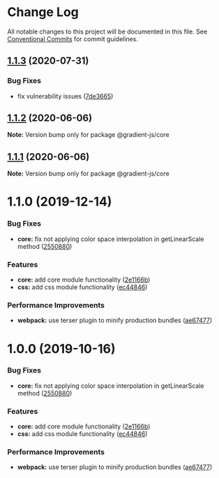 # Change Log

All notable changes to this project will be documented in this file.
See [Conventional Commits](https://conventionalcommits.org) for commit guidelines.

## [1.1.3](https://github.com/afternoon2/gradient-js/compare/@gradient-js/core@1.1.2...@gradient-js/core@1.1.3) (2020-07-31)


### Bug Fixes

* fix vulnerability issues ([7de3665](https://github.com/afternoon2/gradient-js/commit/7de36656f235bd2ec4aba563f01581c69a454430))





## [1.1.2](https://github.com/afternoon2/gradient-js/compare/@gradient-js/core@1.1.1...@gradient-js/core@1.1.2) (2020-06-06)

**Note:** Version bump only for package @gradient-js/core





## [1.1.1](https://github.com/afternoon2/gradient-js/compare/@gradient-js/core@1.1.0...@gradient-js/core@1.1.1) (2020-06-06)

**Note:** Version bump only for package @gradient-js/core





# 1.1.0 (2019-12-14)


### Bug Fixes

* **core:** fix not applying color space interpolation in getLinearScale method ([2550880](https://github.com/afternoon2/gradient-js/commit/2550880a635415e56ecc25e048199cd7cf32c352))


### Features

* **core:** add core module functionality ([2e1166b](https://github.com/afternoon2/gradient-js/commit/2e1166b627bd574433520f77807d35f135a6c069))
* **css:** add css module functionality ([ec44846](https://github.com/afternoon2/gradient-js/commit/ec44846d967299120ad36a05dfeb3378db44fc6f))


### Performance Improvements

* **webpack:** use terser plugin to minify production bundles ([ae67477](https://github.com/afternoon2/gradient-js/commit/ae6747754bfda9ab4c4e0a5f8e6c991de672a5ec))





# 1.0.0 (2019-10-16)


### Bug Fixes

* **core:** fix not applying color space interpolation in getLinearScale method ([2550880](https://github.com/afternoon2/gradient-js/commit/2550880a635415e56ecc25e048199cd7cf32c352))


### Features

* **core:** add core module functionality ([2e1166b](https://github.com/afternoon2/gradient-js/commit/2e1166b627bd574433520f77807d35f135a6c069))
* **css:** add css module functionality ([ec44846](https://github.com/afternoon2/gradient-js/commit/ec44846d967299120ad36a05dfeb3378db44fc6f))


### Performance Improvements

* **webpack:** use terser plugin to minify production bundles ([ae67477](https://github.com/afternoon2/gradient-js/commit/ae6747754bfda9ab4c4e0a5f8e6c991de672a5ec))
